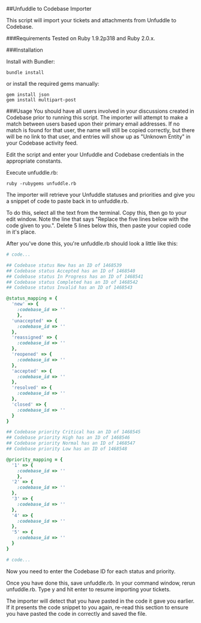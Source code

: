 ##Unfuddle to Codebase Importer

This script will import your tickets and attachments from Unfuddle to Codebase.

###Requirements 
Tested on Ruby 1.9.2p318 and Ruby 2.0.x. 


###Installation

Install with Bundler:

```
bundle install
```
or install the required gems manually:

```
gem install json
gem install multipart-post
```

###Usage 
You should have all users involved in your discussions created in Codebase prior to running this script. The importer will attempt to make a match between users based upon their primary email addresses. If no match is found for that user, the name will still be copied correctly, but there will be no link to that user, and entries will show up as "Unknown Entity" in your Codebase activity feed.

Edit the script and enter your Unfuddle and Codebase credentials in the appropriate constants.



Execute unfuddle.rb:
```
ruby -rubygems unfuddle.rb
```
The importer will retrieve your Unfuddle statuses and priorities and give you a snippet of code to paste back in to unfuddle.rb.

To do this, select all the text from the terminal. Copy this, then go to your edit window. Note the line that says "Replace the five lines below with the code given to you.". Delete 5 lines below this, then paste your copied code in it's place.

After you've done this, you're unfuddle.rb should look a little like this:

````ruby
# code...

## Codebase status New has an ID of 1468539
## Codebase status Accepted has an ID of 1468540
## Codebase status In Progress has an ID of 1468541
## Codebase status Completed has an ID of 1468542
## Codebase status Invalid has an ID of 1468543

@status_mapping = {
  'new' => {
    :codebase_id => ''
    },
  'unaccepted' => {
    :codebase_id => ''
  },
  'reassigned' => {
    :codebase_id => ''
  },
  'reopened' => {
    :codebase_id => ''
  },
  'accepted' => {
    :codebase_id => ''
  },
  'resolved' => {
    :codebase_id => ''
  },
  'closed' => {
    :codebase_id => ''
  }
}

## Codebase priority Critical has an ID of 1468545
## Codebase priority High has an ID of 1468546
## Codebase priority Normal has an ID of 1468547
## Codebase priority Low has an ID of 1468548

@priority_mapping = {
  '1' => {
    :codebase_id => ''
    },
  '2' => {
    :codebase_id => ''
  },
  '3' => {
    :codebase_id => ''
  },
  '4' => {
    :codebase_id => ''
  },
  '5' => {
    :codebase_id => ''
  }
}

# code...
````

Now you need to enter the Codebase ID for each status and priority.

Once you have done this, save unfuddle.rb. In your command window, rerun unfuddle.rb. Type y and hit enter to resume importing your tickets.

The importer will detect that you have pasted in the code it gave you earlier. If it presents the code snippet to you again, re-read this section to ensure you have pasted the code in correctly and saved the file.